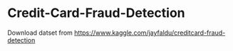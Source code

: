 # Credit-Card-Fraud-Detection

Download datset from https://www.kaggle.com/jayfaldu/creditcard-fraud-detection
